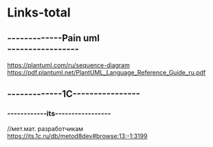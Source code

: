 # Links-total

## -------------Pain uml </br>-----------------
https://plantuml.com/ru/sequence-diagram </br>
https://pdf.plantuml.net/PlantUML_Language_Reference_Guide_ru.pdf

## -------------1С----------------
### ------------its-----------------
//мет.мат. разработчикам </br>
https://its.1c.ru/db/metod8dev#browse:13:-1:3199
